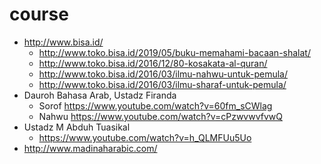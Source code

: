 # course
* http://www.bisa.id/
  * http://www.toko.bisa.id/2019/05/buku-memahami-bacaan-shalat/
  * http://www.toko.bisa.id/2016/12/80-kosakata-al-quran/
  * http://www.toko.bisa.id/2016/03/ilmu-nahwu-untuk-pemula/
  * http://www.toko.bisa.id/2016/03/ilmu-sharaf-untuk-pemula/
* Dauroh Bahasa Arab, Ustadz Firanda
  * Sorof https://www.youtube.com/watch?v=60fm_sCWlag
  * Nahwu https://www.youtube.com/watch?v=cPzwvwvfvwQ
* Ustadz M Abduh Tuasikal
  * https://www.youtube.com/watch?v=h_QLMFUu5Uo
* http://www.madinaharabic.com/
